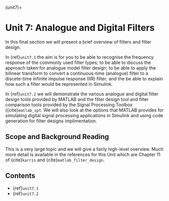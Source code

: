 (unit7)=
# Unit 7: Analogue and Digital Filters

In this final section we will present a brief overview of filters and filter design. 

In {ref}`unit7.1` the aim is for you to be able to recognise the frequency response of the commonly used filter types; to be able to discuss the approach taken for analogue model filter design; to be able to apply the bilinear transform to convert a continuous-time (analogue) filter to a discete-time infinite impulse response (IIR) filter; and the be able to explain how such a filter would be represented in Simulink.

In {ref}`unit7.2` we will demonstrate the various analogue and digital filter design tools provided by MATLAB and the filter design tool and filter comparison tools provided by the Signal Processing Toolbox ({cite}`matlab_spt`. We will also look at the options that MATLAB provides for simulating digital signal processing applications in Simulink and using code generation for filter designs implimentation.

## Scope and Background Reading

This is a very large topic and we will give a fairly high-level overview. Much more detail is available in the references for this Unit which are Chapter 11 of {cite}`karris` and {cite}`matlab_filter_design`.

## Contents

* {ref}`unit7.1`
* {ref}`unit7.2`


```python

```

